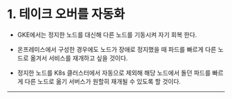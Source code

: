
# 1. 테이크 오버를 자동화

+ GKE에서는 정지한 노드를 대신해 다른 노드를 기동시켜 자기 회복 한다.

+ 온프레미스에서 구성한 경우에도 노드가 장애로 정지했을 때 파드를 빠르게 다른 노드로 옮겨서 서비스를 재개하고 싶을 것이다.

+ 정지한 노드를 K8s 클러스터에서 자동으로 제외해 해당 노드에서 돌던 파드를 빠르게 다른 노드로 옮기 서버스가 원할히 재개될 수 있도록 할 것이다.

----

